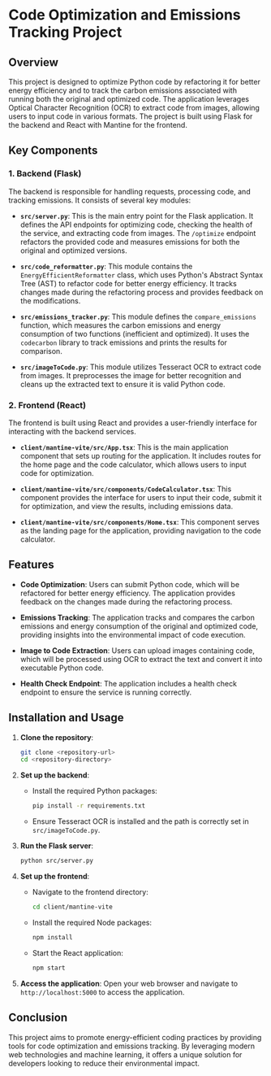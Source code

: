 # Code Optimization and Emissions Tracking Project

## Overview

This project is designed to optimize Python code by refactoring it for better energy efficiency and to track the carbon emissions associated with running both the original and optimized code. The application leverages Optical Character Recognition (OCR) to extract code from images, allowing users to input code in various formats. The project is built using Flask for the backend and React with Mantine for the frontend.

## Key Components

### 1. **Backend (Flask)**

The backend is responsible for handling requests, processing code, and tracking emissions. It consists of several key modules:

- **`src/server.py`**: This is the main entry point for the Flask application. It defines the API endpoints for optimizing code, checking the health of the service, and extracting code from images. The `/optimize` endpoint refactors the provided code and measures emissions for both the original and optimized versions.

- **`src/code_reformatter.py`**: This module contains the `EnergyEfficientReformatter` class, which uses Python's Abstract Syntax Tree (AST) to refactor code for better energy efficiency. It tracks changes made during the refactoring process and provides feedback on the modifications.

- **`src/emissions_tracker.py`**: This module defines the `compare_emissions` function, which measures the carbon emissions and energy consumption of two functions (inefficient and optimized). It uses the `codecarbon` library to track emissions and prints the results for comparison.

- **`src/imageToCode.py`**: This module utilizes Tesseract OCR to extract code from images. It preprocesses the image for better recognition and cleans up the extracted text to ensure it is valid Python code.

### 2. **Frontend (React)**

The frontend is built using React and provides a user-friendly interface for interacting with the backend services.

- **`client/mantine-vite/src/App.tsx`**: This is the main application component that sets up routing for the application. It includes routes for the home page and the code calculator, which allows users to input code for optimization.

- **`client/mantine-vite/src/components/CodeCalculator.tsx`**: This component provides the interface for users to input their code, submit it for optimization, and view the results, including emissions data.

- **`client/mantine-vite/src/components/Home.tsx`**: This component serves as the landing page for the application, providing navigation to the code calculator.

## Features

- **Code Optimization**: Users can submit Python code, which will be refactored for better energy efficiency. The application provides feedback on the changes made during the refactoring process.

- **Emissions Tracking**: The application tracks and compares the carbon emissions and energy consumption of the original and optimized code, providing insights into the environmental impact of code execution.

- **Image to Code Extraction**: Users can upload images containing code, which will be processed using OCR to extract the text and convert it into executable Python code.

- **Health Check Endpoint**: The application includes a health check endpoint to ensure the service is running correctly.

## Installation and Usage

1. **Clone the repository**:

   ```bash
   git clone <repository-url>
   cd <repository-directory>
   ```

2. **Set up the backend**:

   - Install the required Python packages:
     ```bash
     pip install -r requirements.txt
     ```
   - Ensure Tesseract OCR is installed and the path is correctly set in `src/imageToCode.py`.

3. **Run the Flask server**:

   ```bash
   python src/server.py
   ```

4. **Set up the frontend**:

   - Navigate to the frontend directory:
     ```bash
     cd client/mantine-vite
     ```
   - Install the required Node packages:
     ```bash
     npm install
     ```
   - Start the React application:
     ```bash
     npm start
     ```

5. **Access the application**: Open your web browser and navigate to `http://localhost:5000` to access the application.

## Conclusion

This project aims to promote energy-efficient coding practices by providing tools for code optimization and emissions tracking. By leveraging modern web technologies and machine learning, it offers a unique solution for developers looking to reduce their environmental impact.

